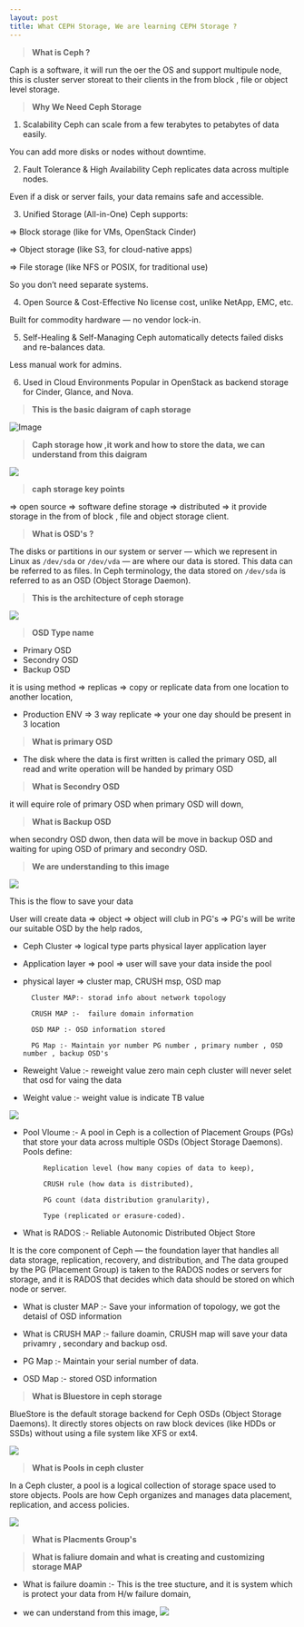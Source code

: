 ```yaml
---
layout: post
title: What CEPH Storage, We are learning CEPH Storage ?
---
```


> **What is Ceph ?**

 Caph is a software, it will run the oer the OS and support multipule node, this is cluster server storeat to their clients in the from block , file or object level storage.

> **Why We Need Ceph Storage**

1. Scalability
Ceph can scale from a few terabytes to petabytes of data easily.

You can add more disks or nodes without downtime.

2. Fault Tolerance & High Availability
Ceph replicates data across multiple nodes.

Even if a disk or server fails, your data remains safe and accessible.

3. Unified Storage (All-in-One)
Ceph supports:

  => Block storage (like for VMs, OpenStack Cinder)

  => Object storage (like S3, for cloud-native apps)

  => File storage (like NFS or POSIX, for traditional use)

So you don’t need separate systems.

4. Open Source & Cost-Effective
No license cost, unlike NetApp, EMC, etc.

Built for commodity hardware — no vendor lock-in.

5. Self-Healing & Self-Managing
Ceph automatically detects failed disks and re-balances data.

Less manual work for admins.

6. Used in Cloud Environments
Popular in OpenStack as backend storage for Cinder, Glance, and Nova.


> **This is the basic daigram of caph storage**

![Image](../images/Caph-01.png)

> **Caph storage how ,it work and how to store the data, we can understand from this daigram**

![](../images/Ceph-02.png)

> **caph storage key points**

=> open source
=> software define storage
=> distributed
=> it provide storage in the from of block , file and object storage client.

> **What is OSD's ?**

The disks or partitions in our system or server — which we represent in Linux as `/dev/sda` or `/dev/vda` — are where our data is stored. This data can be referred to as files. In Ceph terminology, the data stored on `/dev/sda` is referred to as an OSD (Object Storage Daemon).


> **This is the architecture of ceph storage**

![](../images/Architecture%20of%20caph.png)

> **OSD Type name**

- Primary OSD
- Secondry OSD
- Backup OSD

it is using method => replicas => copy or replicate data from one location to another location,

- Production ENV => 3 way replicate => your one day should be present in 3 location

> **What is primary OSD**

- The disk where the data is first written is called the primary OSD, all read and write operation will be handed by primary OSD

> **What is Secondry OSD**

it will equire role of primary OSD when primary OSD will down,

> **What is Backup OSD**

when secondry OSD dwon, then data will be move in backup OSD and waiting for uping OSD of primary and secondry OSD.

> **We are understanding to this image**

![](../images/How%20save%20your%20data%20in%20ceph%20storage.png)


This is the flow to save your data

User will create data => object => object will club in PG's => PG's will be write our suitable OSD by the help rados,


- Ceph Cluster => logical type parts physical layer application layer
- Application layer => pool => user will save your data inside the pool
- physical layer => cluster map, CRUSH msp, OSD map

        Cluster MAP:- storad info about network topology 

        CRUSH MAP :-  failure domain information

        OSD MAP :- OSD information stored
        
        PG Map :- Maintain yor number PG number , primary number , OSD number , backup OSD's

- Reweight Value :- reweight value zero main ceph cluster will never selet that osd for vaing the data

- Weight value :- weight value is indicate TB value


![](../images/how%20to%20save%20your%20data.png)

- Pool Vloume :- A pool in Ceph is a collection of Placement Groups (PGs) that store your data across multiple OSDs (Object Storage Daemons). Pools define:

           Replication level (how many copies of data to keep),

           CRUSH rule (how data is distributed),

           PG count (data distribution granularity),

           Type (replicated or erasure-coded).

- What is RADOS :- Reliable Autonomic Distributed Object Store

It is the core component of Ceph — the foundation layer that handles all data storage, replication, recovery, and distribution, and The data grouped by the PG (Placement Group) is taken to the RADOS nodes or servers for storage, and it is RADOS that decides which data should be stored on which node or server.

- What is cluster MAP :- Save your information of topology, we got the detaisl of OSD information

- What is CRUSH MAP :- failure doamin, CRUSH map will save your data privamry , secondary and backup osd.

- PG Map :- Maintain your serial number of data.

- OSD Map :- stored OSD information

> **What is Bluestore in ceph storage**

BlueStore is the default storage backend for Ceph OSDs (Object Storage Daemons).
It directly stores objects on raw block devices (like HDDs or SSDs) without using a file system like XFS or ext4.

![](../images/Bluestore.png)

> **What is Pools in ceph cluster**

In a Ceph cluster, a pool is a logical collection of storage space used to store objects. Pools are how Ceph organizes and manages data placement, replication, and access policies.

![](../images/Pools.png)

> **What is Placments Group's**











> **What is faliure domain and what is creating and customizing storage MAP**

- What is failure doamin :- This is the tree stucture, and it is system which is protect your data from H/w failure domain,

- we can understand from this image,
![](../images/Failure%20domain.png)



